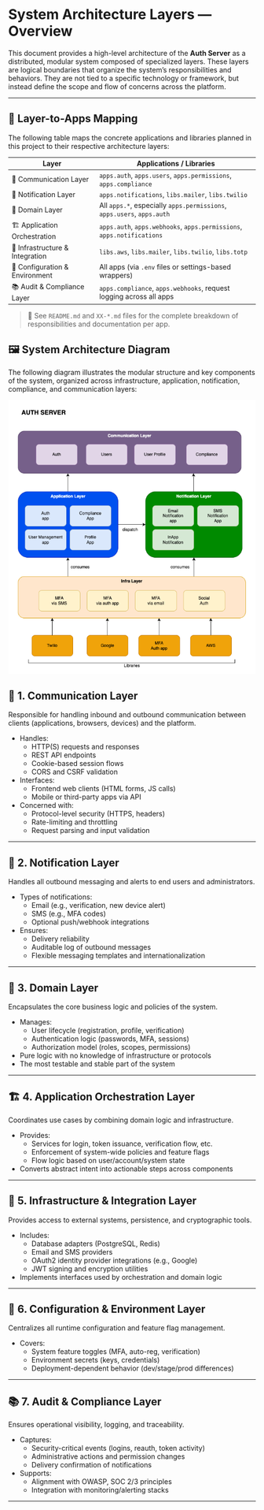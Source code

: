 


# System Architecture Layers — Overview

This document provides a high-level architecture of the **Auth Server** as a distributed, modular system composed of specialized layers. These layers are logical boundaries that organize the system’s responsibilities and behaviors. They are not tied to a specific technology or framework, but instead define the scope and flow of concerns across the platform.

---

## 🧩 Layer-to-Apps Mapping

The following table maps the concrete applications and libraries planned in this project to their respective architecture layers:

| Layer                          | Applications / Libraries                                                  |
|--------------------------------|---------------------------------------------------------------------------|
| 📡 Communication Layer         | `apps.auth`, `apps.users`, `apps.permissions`, `apps.compliance`         |
| 🔔 Notification Layer          | `apps.notifications`, `libs.mailer`, `libs.twilio`                       |
| 🧠 Domain Layer                | All `apps.*`, especially `apps.permissions`, `apps.users`, `apps.auth`   |
| 🏗 Application Orchestration   | `apps.auth`, `apps.webhooks`, `apps.permissions`, `apps.notifications`   |
| 🧱 Infrastructure & Integration| `libs.aws`, `libs.mailer`, `libs.twilio`, `libs.totp`                    |
| 🧩 Configuration & Environment | All apps (via `.env` files or settings-based wrappers)                   |
| 📚 Audit & Compliance Layer    | `apps.compliance`, `apps.webhooks`, request logging across all apps      |

> 🔗 See `README.md` and `XX-*.md` files for the complete breakdown of responsibilities and documentation per app.

## 🖼️ System Architecture Diagram

The following diagram illustrates the modular structure and key components of the system, organized across infrastructure, application, notification, compliance, and communication layers:

![System Architecture Diagram](./system-architecture.drawio.png)

## 📡 1. Communication Layer

Responsible for handling inbound and outbound communication between clients (applications, browsers, devices) and the platform.

- Handles:
  - HTTP(S) requests and responses
  - REST API endpoints
  - Cookie-based session flows
  - CORS and CSRF validation
- Interfaces:
  - Frontend web clients (HTML forms, JS calls)
  - Mobile or third-party apps via API
- Concerned with:
  - Protocol-level security (HTTPS, headers)
  - Rate-limiting and throttling
  - Request parsing and input validation

---

## 🔔 2. Notification Layer

Handles all outbound messaging and alerts to end users and administrators.

- Types of notifications:
  - Email (e.g., verification, new device alert)
  - SMS (e.g., MFA codes)
  - Optional push/webhook integrations
- Ensures:
  - Delivery reliability
  - Auditable log of outbound messages
  - Flexible messaging templates and internationalization

---

## 🧠 3. Domain Layer

Encapsulates the core business logic and policies of the system.

- Manages:
  - User lifecycle (registration, profile, verification)
  - Authentication logic (passwords, MFA, sessions)
  - Authorization model (roles, scopes, permissions)
- Pure logic with no knowledge of infrastructure or protocols
- The most testable and stable part of the system

---

## 🏗 4. Application Orchestration Layer

Coordinates use cases by combining domain logic and infrastructure.

- Provides:
  - Services for login, token issuance, verification flow, etc.
  - Enforcement of system-wide policies and feature flags
  - Flow logic based on user/account/system state
- Converts abstract intent into actionable steps across components

---

## 🧱 5. Infrastructure & Integration Layer

Provides access to external systems, persistence, and cryptographic tools.

- Includes:
  - Database adapters (PostgreSQL, Redis)
  - Email and SMS providers
  - OAuth2 identity provider integrations (e.g., Google)
  - JWT signing and encryption utilities
- Implements interfaces used by orchestration and domain logic

---

## 🧩 6. Configuration & Environment Layer

Centralizes all runtime configuration and feature flag management.

- Covers:
  - System feature toggles (MFA, auto-reg, verification)
  - Environment secrets (keys, credentials)
  - Deployment-dependent behavior (dev/stage/prod differences)

---

## 📚 7. Audit & Compliance Layer

Ensures operational visibility, logging, and traceability.

- Captures:
  - Security-critical events (logins, reauth, token activity)
  - Administrative actions and permission changes
  - Delivery confirmation of notifications
- Supports:
  - Alignment with OWASP, SOC 2/3 principles
  - Integration with monitoring/alerting stacks

---
